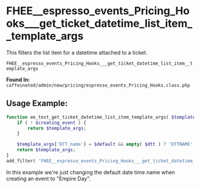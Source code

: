 # FHEE__espresso_events_Pricing_Hooks___get_ticket_datetime_list_item__template_args

This filters the list item for a datetime attached to a ticket.

`FHEE__espresso_events_Pricing_Hooks___get_ticket_datetime_list_item__template_args`

**Found In:** `caffeinated/admin/new/pricing/espresso_events_Pricing_Hooks.class.php`

## Usage Example:

```php
function ee_test_get_ticket_datetime_list_item_template_args( $template_args, $dttrow, $tktrow, $dtt, $ticket, $ticket_datetimes, $default, $creating_event ) {
	if ( ! $creating_event ) {
		return $template_args;
	}

	$template_args['DTT_name'] = $default && empty( $dtt ) ? 'DTTNAME' : 'Empire Day';
	return $template_args;
}
add_filter( 'FHEE__espresso_events_Pricing_Hooks___get_ticket_datetime_list_item__template_args', 'ee_test_get_ticket_datetime_list_item_template_args', 10, 8 );
```

In this example we're just changing the default date time name when creating an event to "Empire Day".